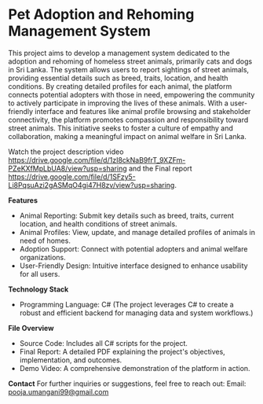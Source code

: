 # Pet Adoption and Rehoming Management System
This project aims to develop a management system dedicated to the adoption and rehoming of homeless street animals, primarily cats and dogs in Sri Lanka. The system allows users to report sightings of street animals, providing essential details such as breed, traits, location, and health conditions. By creating detailed profiles for each animal, the platform connects potential adopters with those in need, empowering the community to actively participate in improving the lives of these animals. With a user-friendly interface and features like animal profile browsing and stakeholder connectivity, the platform promotes compassion and responsibility toward street animals. This initiative seeks to foster a culture of empathy and collaboration, making a meaningful impact on animal welfare in Sri Lanka.

Watch the project description video https://drive.google.com/file/d/1zI8ckNaB9frT_9XZFm-PZeKXfMpLbUA8/view?usp=sharing and the Final report https://drive.google.com/file/d/1SFzy5-Li8PqsuAzi2gASMqO4gi47H8zv/view?usp=sharing.


**Features**
- Animal Reporting: Submit key details such as breed, traits, current location, and health conditions of street animals.
- Animal Profiles: View, update, and manage detailed profiles of animals in need of homes.
- Adoption Support: Connect with potential adopters and animal welfare organizations.
- User-Friendly Design: Intuitive interface designed to enhance usability for all users.


**Technology Stack**
- Programming Language: C#
  (The project leverages C# to create a robust and efficient backend for managing data and system workflows.)


**File Overview**
- Source Code: Includes all C# scripts for the project.
- Final Report: A detailed PDF explaining the project's objectives, implementation, and outcomes.
- Demo Video: A comprehensive demonstration of the platform in action.


**Contact**
For further inquiries or suggestions, feel free to reach out:
Email: pooja.umangani99@gmail.com


